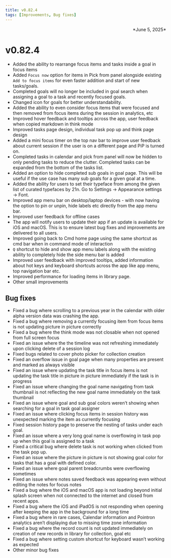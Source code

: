 ```yaml
---
title: v0.82.4
tags: [Improvements, Bug fixes]
---
```

<div align="right">*June 5, 2025*</div>

# v0.82.4

- Added the ability to rearrange focus items and tasks inside a goal in focus items
- Added `Focus now` option for items in Pick from panel alongside existing `Add to focus items` for even faster addition and start of new tasks/goals.
- Completed goals will no longer be included in goal search when assigning a goal to a task and recently focused goals.
- Changed icon for goals for better understandability.
- Added the ability to even consider focus items that were focused and then removed from focus items during the session in analytics, etc
- Improved hover feedback and tooltips across the app, user feedback when copied markdown in think mode
- Improved tasks page design, individual task pop up and think page design
- Added a mini focus timer on the top nav bar to improve user feedback about current session if the user is on a different page and PiP is turned on.
- Completed tasks in calendar and pick from panel will now be hidden to only pending tasks to reduce the clutter. Completed tasks can be expanded from the bottom of the tasks list.
- Added an option to hide completed sub goals in goal page. This will be useful if the use case has many sub goals for a given goal at a time.
- Added the ability for users to set their typeface from among the given list of curated typefaces by 21n. Go to Settings → Appearance settings → Font.
- Improved app menu bar on desktop/laptop devices - with now having the option to pin or unpin, hide labels etc directly from the app menu bar.
- Improved user feedback for offline cases
- The app will notify users to update their app if an update is available for iOS and macOS. This is to ensure latest bug fixes and improvements are delivered to all users.
- Improved going back to Cmd home page using the same shortcut as cmd bar when in command mode of interaction
- `Q` shortcut to hide and show app menu labels along with the existing ability to completely hide the side menu bar is added
- Improved user feedback with improved tooltips, added information about hot keys and keyboard shortcuts across the app like app menu, top navigation bar etc.
- Improved performance for loading items in library page.
- Other small improvements


## Bug fixes

- Fixed a bug where scrolling to a previous year in the calendar with older alpha version data was crashing the app.
- Fixed a bug where removing a currently focusing item from focus items is not updating picture in picture correctly
- Fixed a bug where the think mode was not closable when not opened from full screen focus
- Fixed an issue where the the timeline was not refreshing immediately upon clicking delete of a session log
- Fixed bugs related to cover photo picker for collection creation
- Fixed an overflow issue in goal page when many properties are present and marked as always visible
- Fixed an issue where updating the task title in focus items is not updating the task title in picture in picture immediately if the task is in progress
- Fixed an issue where changing the goal name navigating from task thumbnail is not reflecting the new goal name immediately on the task thumbnail
- Fixed an issue where goal and sub goal colors weren’t showing when searching for a goal in task goal assigner
- Fixed an issue where clicking focus items in session history was unexpected marking the item as currently focusing
- Fixed session history page to preserve the nesting of tasks under each goal.
- Fixed an issue where a very long goal name is overflowing in task pop up when this goal is assigned to a task
- Fixed a critical bug where delete task is not working when clicked from the task pop up.
- Fixed an issue where the picture in picture is not showing goal color for tasks that has a goal with defined color.
- Fixed an issue where goal parent breadcrumbs were overflowing sometimes
- Fixed an issue where notes saved feedback was appearing even without editing the notes for focus notes
- Fixed a bug where the iOS and macOS app is not loading beyond initial splash screen when not connected to the internet and closed from recent apps.
- Fixed a bug where the iOS and iPadOS is not responding when opening after keeping the app in the background for a long time
- Fixed a bug where in rare cases, Calendar information and Pointron analytics aren’t displaying due to missing time zone information
- Fixed a bug where the record count is not updated immediately on creation of new records in library for collection, goal etc
- Fixed a bug where setting custom shortcut for keyboard wasn’t working as expected
- Other minor bug fixes